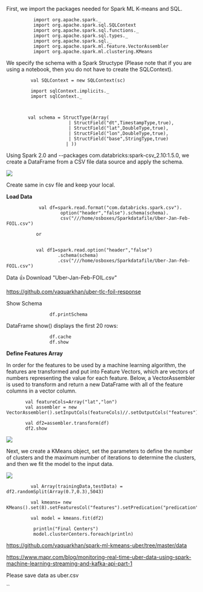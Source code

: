 First, we import the packages needed for Spark ML K-means and SQL.       
              
              import org.apache.spark._
              import org.apache.spark.sql.SQLContext
              import org.apache.spark.sql.functions._
              import org.apache.spark.sql.types._
              import org.apache.spark.sql._
              import org.apache.spark.ml.feature.VectorAssembler
              import org.apache.spark.ml.clustering.KMeans


We specify the schema with a Spark Structype (Please note that if you are using a notebook, then you do not have to create the SQLContext).


             val SQLContext = new SQLContext(sc)

             import sqlContext.implicits._
             import sqlContext._



            val schema = StructType(Array(
                           | StructField("dt",TimestampType,true),
                           | StructField("lat",DoubleType,true),
                           | StructField("lon",DoubleType,true),
                           | StructField("base",StringType,true)
                          | ))



Using Spark 2.0 and --packages com.databricks:spark-csv_2.10:1.5.0, we create a DataFrame from a CSV file data source and apply the schema. 

![](https://www.mapr.com/sites/default/files/otherpageimages/112816blog/7.png)

Create same in csv file and keep your local.


****Load Data****

                val df=spark.read.format("com.databricks.spark.csv").
                        option("header","false").schema(schema).
                        csv("///home/osboxes/Sparkdatafile/Uber-Jan-Feb-FOIL.csv")

               or


               val df1=spark.read.option("header","false")
                       .schema(schema)
                       .csv("///home/osboxes/Sparkdatafile/Uber-Jan-Feb-FOIL.csv") 



Data :+1: Download "Uber-Jan-Feb-FOIL.csv"

https://github.com/vaquarkhan/uber-tlc-foil-response

Show Schema

                    df.printSchema



DataFrame show() displays the first 20 rows:

                    df.cache
                    df.show


****Define Features Array****

In order for the features to be used by a machine learning algorithm, the features are transformed and put into Feature Vectors, which are vectors of numbers representing the value for each feature. Below, a VectorAssembler is used to transform and return a new DataFrame with all of the feature columns in a vector column.



           val featureCols=Array("lat","lon")
           val assembler = new VectorAssembler().setInputCols(featureCols)//.setOutputCols("features")

           val df2=assembler.transform(df)
           df2.show


![](https://www.mapr.com/sites/default/files/otherpageimages/112816blog/12.png)


Next, we create a KMeans object, set the parameters to define the number of clusters and the maximum number of iterations to determine the clusters, and then we fit the model to the input data.

![](https://www.mapr.com/sites/default/files/otherpageimages/112816blog/15.png)


             val Array(trainingData,testData) = df2.randomSplit(Array(0.7,0.3),5043)

             val kmeans= new KMeans().set(8).setFeaturesCol("features").setPredication("predication")

             val model = kmeans.fit(df2)

              println("Final Centers")
              model.clusterCenters.foreach(println) 


https://github.com/vaquarkhan/spark-ml-kmeans-uber/tree/master/data

https://www.mapr.com/blog/monitoring-real-time-uber-data-using-spark-machine-learning-streaming-and-kafka-api-part-1

Please save data as uber.csv


``







